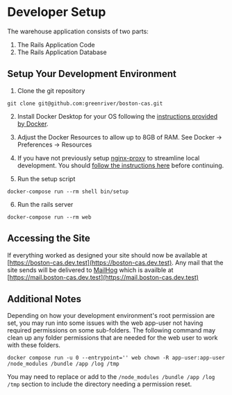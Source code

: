 # Developer Setup
The warehouse application consists of two parts:
1. The Rails Application Code
2. The Rails Application Database

## Setup Your Development Environment

1. Clone the git repository
```
git clone git@github.com:greenriver/boston-cas.git
```
2. Install Docker Desktop for your OS following the [instructions provided by Docker](https://www.docker.com/get-started).

3. Adjust the Docker Resources to allow up to 8GB of RAM.  See Docker -> Preferences -> Resources

4. If you have not previously setup [nginx-proxy](https://github.com/jwilder/nginx-proxy) to streamline local development. You should [follow the instructions here](developer-networking.md) before continuing.

5. Run the setup script
```
docker-compose run --rm shell bin/setup
```

6. Run the rails server
```
docker-compose run --rm web
```

## Accessing the Site

If everything worked as designed your site should now be available at [https://boston-cas.dev.test](https://boston-cas.dev.test).  Any mail that the site sends will be delivered to [MailHog](https://github.com/mailhog/MailHog) which is availble at [https://mail.boston-cas.dev.test](https://mail.boston-cas.dev.test)

## Additional Notes

Depending on how your development environment's root permission are set, you may run into some issues with the web app-user not having required permissions on some sub-folders. The following command may clean up any folder permissions that are needed for the web user to work with these folders.

`docker compose run -u 0 --entrypoint='' web chown -R app-user:app-user /node_modules /bundle /app /log /tmp`

You may need to replace or add to the `/node_modules /bundle /app /log /tmp` section to include the directory needing a permission reset.